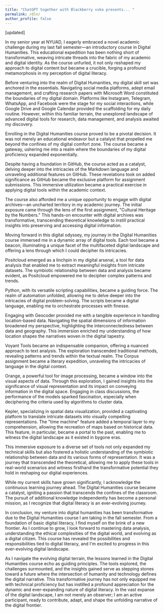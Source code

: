 ```yaml
---
title: "ChatGPT together with Blackberry vsko presents... "
permalink: /dln/
author_profile: false
---
```

[updated]

In my senior year at NYUAD, I eagerly embraced a novel academic challenge during my last fall semester—an introductory course in Digital Humanities. This educational expedition has been nothing short of transformative, weaving intricate threads into the fabric of my academic and digital identity. As the course unfurled, it not only reshaped my approach to digital content but became a crucible, forging a profound metamorphosis in my perception of digital literacy.

Before venturing into the realm of Digital Humanities, my digital skill set was anchored in the essentials. Navigating social media platforms, adept email management, and crafting research papers with Microsoft Word constituted the boundaries of my digital domain. Platforms like Instagram, Telegram, WhatsApp, and Facebook were the stage for my social interactions, while Google Drive and Google Calendar provided the scaffolding for my daily routine. However, within this familiar terrain, the unexplored landscape of advanced digital tools for research, data management, and analysis awaited my discovery.

Enrolling in the Digital Humanities course proved to be a pivotal decision. It was not merely an educational endeavor but a catalyst that propelled me beyond the confines of my digital comfort zone. The course became a gateway, ushering me into a realm where the boundaries of my digital proficiency expanded exponentially.

Despite having a foundation in GitHub, the course acted as a catalyst, delving deeper into the intricacies of the Markdown language and unraveling additional features on GitHub. These revelations took on added significance as GitHub became the exclusive platform for assignment submissions. This immersive utilization became a practical exercise in applying digital tools within the academic context.

The course also afforded me a unique opportunity to engage with digital archives—an uncharted territory in my academic journey. The initial exposure came through the lens of the first assignment, "Cultural Heritage by the Numbers." This hands-on encounter with digital archives was transformative, transcending theoretical knowledge to instill practical insights into preserving and accessing digital information.

Moving forward in this digital odyssey, my journey in the Digital Humanities course immersed me in a dynamic array of digital tools. Each tool became a beacon, illuminating a unique facet of the multifaceted digital landscape and offering a lens through which I could decipher its intricacies.

Positcloud emerged as a linchpin in my digital arsenal, a tool for data analysis that enabled me to extract meaningful insights from intricate datasets. The symbiotic relationship between data and analysis became evident, as Positcloud empowered me to decipher complex patterns and trends.

Python, with its versatile scripting capabilities, became a guiding force. The realm of automation unfolded, allowing me to delve deeper into the intricacies of digital problem-solving. The scripts became a digital language, enabling me to orchestrate processes with finesse.

Engaging with Geocoder provided me with a tangible experience in handling location-based data. Navigating the spatial dimensions of information broadened my perspective, highlighting the interconnectedness between data and geography. This immersion enriched my understanding of how location shapes the narratives woven in the digital tapestry.

Voyant Tools became an indispensable companion, offering a nuanced approach to text analysis. The exploration transcended traditional methods, revealing patterns and trends within the textual realm. The Corpus assignment became a literary expedition, unraveling the intricacies of language in the digital context.

Orange, a powerful tool for image processing, became a window into the visual aspects of data. Through this exploration, I gained insights into the significance of visual representation and its impact on conveying information in the digital space. Engaging in class discussions, the performance of the models sparked fascination, especially when deciphering the criteria used by algorithms to cluster data.

Kepler, specializing in spatial data visualization, provided a captivating platform to translate intricate datasets into visually compelling representations. The "time machine" feature added a temporal layer to my comprehension, allowing the recreation of maps based on historical data. This feature, in particular, became a portal to the past, enabling me to witness the digital landscape as it existed in bygone eras.

This immersive exposure to a diverse set of tools not only expanded my technical skills but also fostered a holistic understanding of the symbiotic relationship between data and its various forms of representation. It was a journey that transcended the theoretical, allowing me to apply these tools in real-world scenarios and witness firsthand the transformative potential they hold in reshaping our digital experiences.

While my current skills have grown significantly, I acknowledge the continuous learning journey ahead. The Digital Humanities course became a catalyst, igniting a passion that transcends the confines of the classroom. The pursuit of additional knowledge independently has become a personal mission, as I recognize that digital literacy is an ever-evolving journey.

In conclusion, my venture into digital humanities has been transformative due to the Digital Humanities course I am taking in the fall semester. From a foundation of basic digital literacy, I find myself on the brink of a new frontier. As I continue to grow, I look forward to mastering data analysis, understanding the ethical complexities of the digital world, and evolving as a digital citizen. This course has revealed the possibilities and responsibilities tied to digital literacy, and I'm excited to progress in this ever-evolving digital landscape.

As I navigate the evolving digital terrain, the lessons learned in the Digital Humanities course echo as guiding principles. The tools explored, the challenges surmounted, and the insights gained serve as stepping stones toward a future where the intersection of humanity and technology defines the digital narrative. This transformative journey has not only equipped me with technical proficiency but has instilled a profound appreciation for the dynamic and ever-expanding nature of digital literacy. In the vast expanse of the digital landscape, I am not merely an observer; I am an active participant, ready to contribute, adapt, and shape the unfolding narrative of the digital frontier.









